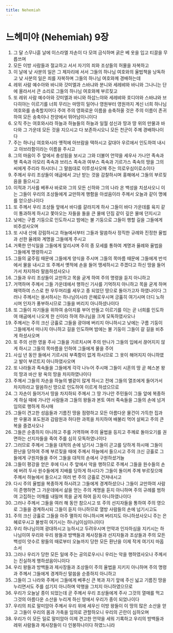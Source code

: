 ```yaml
---
title: Nehemiah
---
```


# 느헤미야 (Nehemiah) 9장
1. 그 달 스무나흗 날에 이스라엘 자손이 다 모여 금식하며 굵은 베 옷을 입고 티끌을 무릅쓰며
1. 모든 이방 사람들과 절교하고 서서 자기의 죄와 조상들의 허물을 자복하고
1. 이 날에 낮 사분의 일은 그 제자리에 서서 그들의 하나님 여호와의 율법책을 낭독하고 낮 사분의 일은 죄를 자복하며 그들의 하나님 여호와께 경배하는데
1. 레위 사람 예수아와 바니와 갓미엘과 스바냐와 분니와 세레뱌와 바니와 그나니는 단에 올라서서 큰 소리로 그들의 하나님 여호와께 부르짖고
1. 또 레위 사람 예수아와 갓미엘과 바니와 하삽느야와 세레뱌와 호디야와 스바냐와 브다히야는 이르기를 너희 무리는 마땅히 일어나 영원부터 영원까지 계신 너희 하나님 여호와를 송축할지어다 주여 주의 영화로운 이름을 송축하올 것은 주의 이름이 존귀하여 모든 송축이나 찬양에서 뛰어남이니이다
1. 오직 주는 여호와시라 하늘과 하늘들의 하늘과 일월 성신과 땅과 땅 위의 만물과 바다와 그 가운데 모든 것을 지으시고 다 보존하시오니 모든 천군이 주께 경배하나이다
1. 주는 하나님 여호와시라 옛적에 아브람을 택하시고 갈대아 우르에서 인도하여 내시고 아브라함이라는 이름을 주시고
1. 그의 마음이 주 앞에서 충성됨을 보시고 그와 더불어 언약을 세우사 가나안 족속과 헷 족속과 아모리 족속과 브리스 족속과 여부스 족속과 기르가스 족속의 땅을 그의 씨에게 주리라 하시더니 그 말씀대로 이루셨사오매 주는 의로우심이로소이다
1. 주께서 우리 조상들이 애굽에서 고난 받는 것을 감찰하시며 홍해에서 그들의 부르짖음을 들으시고
1. 이적과 기사를 베푸사 바로와 그의 모든 신하와 그의 나라 온 백성을 치셨사오니 이는 그들이 우리의 조상들에게 교만하게 행함을 아셨음이라 주께서 오늘과 같이 명예를 얻으셨나이다
1. 또 주께서 우리 조상들 앞에서 바다를 갈라지게 하사 그들이 바다 가운데를 육지 같이 통과하게 하시고 쫓아오는 자들을 돌을 큰 물에 던짐 같이 깊은 물에 던지시고
1. 낮에는 구름 기둥으로 인도하시고 밤에는 불 기둥으로 그들이 행할 길을 그들에게 비추셨사오며
1. 또 시내 산에 강림하시고 하늘에서부터 그들과 말씀하사 정직한 규례와 진정한 율법과 선한 율례와 계명을 그들에게 주시고
1. 거룩한 안식일을 그들에게 알리시며 주의 종 모세를 통하여 계명과 율례와 율법을 그들에게 명령하시고
1. 그들의 굶주림 때문에 그들에게 양식을 주시며 그들의 목마름 때문에 그들에게 반석에서 물을 내시고 또 주께서 옛적에 손을 들어 맹세하시고 주겠다고 하신 땅을 들어가서 차지하라 말씀하셨사오나
1. 그들과 우리 조상들이 교만하고 목을 굳게 하여 주의 명령을 듣지 아니하고
1. 거역하며 주께서 그들 가운데에서 행하신 기사를 기억하지 아니하고 목을 굳게 하며 패역하여 스스로 한 우두머리를 세우고 종 되었던 땅으로 돌아가고자 하였나이다 그러나 주께서는 용서하시는 하나님이시라 은혜로우시며 긍휼히 여기시며 더디 노하시며 인자가 풍부하시므로 그들을 버리지 아니하셨나이다
1. 또 그들이 자기들을 위하여 송아지를 부어 만들고 이르기를 이는 곧 너희를 인도하여 애굽에서 나오게 한 신이라 하여 하나님을 크게 모독하였사오나
1. 주께서는 주의 크신 긍휼로 그들을 광야에 버리지 아니하시고 낮에는 구름 기둥이 그들에게서 떠나지 아니하고 길을 인도하며 밤에는 불 기둥이 그들이 갈 길을 비추게 하셨사오며
1. 또 주의 선한 영을 주사 그들을 가르치시며 주의 만나가 그들의 입에서 끊어지지 않게 하시고 그들의 목마름을 인하여 그들에게 물을 주어
1. 사십 년 동안 들에서 기르시되 부족함이 없게 하시므로 그 옷이 해어지지 아니하였고 발이 부르트지 아니하였사오며
1. 또 나라들과 족속들을 그들에게 각각 나누어 주시매 그들이 시혼의 땅 곧 헤스본 왕의 땅과 바산 왕 옥의 땅을 차지하였나이다
1. 주께서 그들의 자손을 하늘의 별같이 많게 하시고 전에 그들의 열조에게 들어가서 차지하라고 말씀하신 땅으로 인도하여 이르게 하셨으므로
1. 그 자손이 들어가서 땅을 차지하되 주께서 그 땅 가나안 주민들이 그들 앞에 복종하게 하실 때에 가나안 사람들과 그들의 왕들과 본토 여러 족속들을 그들의 손에 넘겨 임의로 행하게 하시매
1. 그들이 견고한 성읍들과 기름진 땅을 점령하고 모든 아름다운 물건이 가득한 집과 판 우물과 포도원과 감람원과 허다한 과목을 차지하여 배불리 먹어 살찌고 주의 큰 복을 즐겼사오나
1. 그들은 순종하지 아니하고 주를 거역하며 주의 율법을 등지고 주께로 돌아오기를 권면하는 선지자들을 죽여 주를 심히 모독하였나이다
1. 그러므로 주께서 그들을 대적의 손에 넘기사 그들이 곤고를 당하게 하시매 그들이 환난을 당하여 주께 부르짖을 때에 주께서 하늘에서 들으시고 주의 크신 긍휼로 그들에게 구원자들을 주어 그들을 대적의 손에서 구원하셨거늘
1. 그들이 평강을 얻은 후에 다시 주 앞에서 악을 행하므로 주께서 그들을 원수들의 손에 버려 두사 원수들에게 지배를 당하게 하시다가 그들이 돌이켜 주께 부르짖으매 주께서 하늘에서 들으시고 여러 번 주의 긍휼로 건져내시고
1. 다시 주의 율법을 복종하게 하시려고 그들에게 경계하셨으나 그들이 교만하여 사람이 준행하면 그 가운데에서 삶을 얻는 주의 계명을 듣지 아니하며 주의 규례를 범하여 고집하는 어깨를 내밀며 목을 굳게 하여 듣지 아니하였나이다
1. 그러나 주께서 그들을 여러 해 동안 참으시고 또 주의 선지자들을 통하여 주의 영으로 그들을 경계하시되 그들이 듣지 아니하므로 열방 사람들의 손에 넘기시고도
1. 주의 크신 긍휼로 그들을 아주 멸하지 아니하시며 버리지도 아니하셨사오니 주는 은혜로우시고 불쌍히 여기시는 하나님이심이니이다
1. 우리 하나님이여 광대하시고 능하시고 두려우시며 언약과 인자하심을 지키시는 하나님이여 우리와 우리 왕들과 방백들과 제사장들과 선지자들과 조상들과 주의 모든 백성이 앗수르 왕들의 때로부터 오늘까지 당한 모든 환난을 이제 작게 여기지 마옵소서
1. 그러나 우리가 당한 모든 일에 주는 공의로우시니 우리는 악을 행하였사오나 주께서는 진실하게 행하셨음이니이다
1. 우리 왕들과 방백들과 제사장들과 조상들이 주의 율법을 지키지 아니하며 주의 명령과 주께서 그들에게 경계하신 말씀을 순종하지 아니하고
1. 그들이 그 나라와 주께서 그들에게 베푸신 큰 복과 자기 앞에 주신 넓고 기름진 땅을 누리면서도 주를 섬기지 아니하며 악행을 그치지 아니하였으므로
1. 우리가 오늘날 종이 되었는데 곧 주께서 우리 조상들에게 주사 그것의 열매를 먹고 그것의 아름다운 소산을 누리게 하신 땅에서 우리가 종이 되었나이다
1. 우리의 죄로 말미암아 주께서 우리 위에 세우신 이방 왕들이 이 땅의 많은 소산을 얻고 그들이 우리의 몸과 가축을 임의로 관할하오니 우리의 곤란이 심하오며
1. 우리가 이 모든 일로 말미암아 이제 견고한 언약을 세워 기록하고 우리의 방백들과 레위 사람들과 제사장들이 다 인봉하나이다 하였느니라